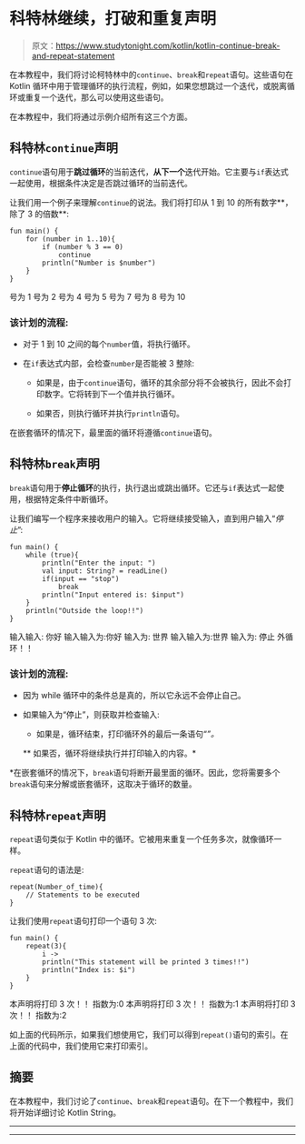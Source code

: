 # 科特林继续，打破和重复声明

> 原文：<https://www.studytonight.com/kotlin/kotlin-continue-break-and-repeat-statement>

在本教程中，我们将讨论柯特林中的`continue`、`break`和`repeat`语句。这些语句在 Kotlin 循环中用于管理循环的执行流程，例如，如果您想跳过一个迭代，或脱离循环或重复一个迭代，那么可以使用这些语句。

在本教程中，我们将通过示例介绍所有这三个方面。

## 科特林`continue`声明

`continue`语句用于**跳过循环**的当前迭代，**从下一个**迭代开始。它主要与`if`表达式一起使用，根据条件决定是否跳过循环的当前迭代。

让我们用一个例子来理解`continue`的说法。我们将打印从 1 到 10 的所有数字**，除了 3 的倍数**:

```
fun main() {
    for (number in 1..10){
        if (number % 3 == 0)
            continue
        println("Number is $number")
    }
}
```

号为 1
号为 2
号为 4
号为 5
号为 7
号为 8
号为 10

### 该计划的流程:

*   对于 1 到 10 之间的每个`number`值，将执行循环。

*   在`if`表达式内部，会检查`number`是否能被 3 整除:

    *   如果是，由于`continue`语句，循环的其余部分将不会被执行，因此不会打印数字。它将转到下一个值并执行循环。

    *   如果否，则执行循环并执行`println`语句。

在嵌套循环的情况下，最里面的循环将遵循`continue`语句。

## 科特林`break`声明

`break`语句用于**停止循环**的执行，执行退出或跳出循环。它还与`if`表达式一起使用，根据特定条件中断循环。

让我们编写一个程序来接收用户的输入。它将继续接受输入，直到用户输入“*停止*”:

```
fun main() {
    while (true){
        println("Enter the input: ")
        val input: String? = readLine()
        if(input == "stop")
            break
        println("Input entered is: $input")
    }
    println("Outside the loop!!")
}
```

输入输入:
你好
输入输入为:你好
输入为:
世界
输入输入为:世界
输入为:
停止
外循环！！

### 该计划的流程:

*   因为 while 循环中的条件总是真的，所以它永远不会停止自己。

*   如果输入为“停止”，则获取并检查输入:

    *   如果是，循环结束，打印循环外的最后一条语句“*”。*

    **   如果否，循环将继续执行并打印输入的内容。* 

 *在嵌套循环的情况下，`break`语句将断开最里面的循环。因此，您将需要多个`break`语句来分解或嵌套循环，这取决于循环的数量。

## 科特林`repeat`声明

`repeat`语句类似于 Kotlin 中的循环。它被用来重复一个任务多次，就像循环一样。

`repeat`语句的语法是:

```
repeat(Number_of_time){
    // Statements to be executed
}
```

让我们使用`repeat`语句打印一个语句 3 次:

```
fun main() {
    repeat(3){
        i ->
        println("This statement will be printed 3 times!!")
        println("Index is: $i")
    }
}
```

本声明将打印 3 次！！
指数为:0
本声明将打印 3 次！！
指数为:1
本声明将打印 3 次！！
指数为:2

如上面的代码所示，如果我们想使用它，我们可以得到`repeat()`语句的索引。在上面的代码中，我们使用它来打印索引。

## 摘要

在本教程中，我们讨论了`continue`、`break`和`repeat`语句。在下一个教程中，我们将开始详细讨论 Kotlin String。

* * *

* * **